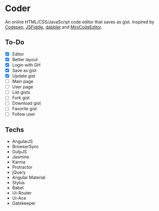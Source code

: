 # Coder
An online HTML/CSS/JavaScript code editor that saves as gist.
Inspired by [Codepen](http://codepen.io/), [JSFiddle](http://jsfiddle.net/), [dabblet](http://dabblet.com/) and [MiniCodeEditor](http://xem.github.io/miniCodeEditor/).

## To-Do
- [x] Editor
- [x] Better layout
- [x] Login with GH
- [x] Save as gist
- [x] Update gist
- [ ] Main page
- [ ] User page
- [ ] List gists
- [ ] Fork gist
- [ ] Download gist
- [ ] Favorite gist
- [ ] Follow user

## Techs
- AngularJS
- BrowserSync
- GulpJS
- Jasmine
- Karma
- Protractor
- jQuery
- Angular Material
- Stylus
- Babel
- Ui-Router
- Ui-Ace
- Gatekeeper
